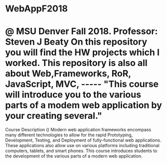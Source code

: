 # WebAppF2018
@ MSU Denver Fall 2018.  Professor: Steven J Beaty 
On this repository you will find the HW projects which I worked.
This repository is also all about Web,Frameworks, RoR, JavaScript, MVC, -----
"This course will introduce you to the various parts of a modem web application by your creating several." 
==============================================================================================
Course Description ()
Modern web application frameworks encompass many different technologies to allow for
the rapid Prototyping, Development, Testing, and Deployment of fully-functional web applications.
These applications also allow use on various platforms including traditional computers, tablets, and smart phones. 
This course introduces students to the development of the various parts of a modern web application.


